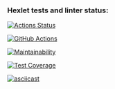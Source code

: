 ### Hexlet tests and linter status:
[![Actions Status](https://github.com/SizNi/python-project-51/workflows/hexlet-check/badge.svg)](https://github.com/SizNi/python-project-51/actions)

[![GitHub Actions](https://github.com/SizNi/python-project-51/actions/workflows/github-actions.yml/badge.svg)](https://github.com/SizNi/python-project-51/actions/workflows/github-actions.yml)

[![Maintainability](https://api.codeclimate.com/v1/badges/3ea71b6ae20ea4b1702e/maintainability)](https://codeclimate.com/github/SizNi/python-project-51/maintainability)

[![Test Coverage](https://api.codeclimate.com/v1/badges/3ea71b6ae20ea4b1702e/test_coverage)](https://codeclimate.com/github/SizNi/python-project-51/test_coverage)

[![asciicast](https://asciinema.org/a/SgGWyivz4FKBKbz8QULkeaOGi.svg)](https://asciinema.org/a/SgGWyivz4FKBKbz8QULkeaOGi)